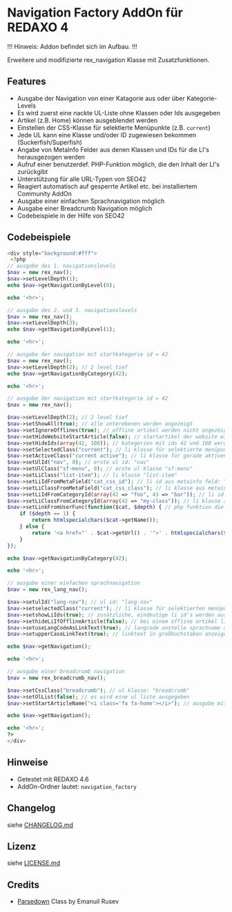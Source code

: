 Navigation Factory AddOn für REDAXO 4
=====================================

!!! Hinweis: Addon befindet sich im Aufbau. !!!

Erweitere und modifizierte rex_navigation Klasse mit Zusatzfunktionen.

Features
--------

* Ausgabe der Navigation von einer Katagorie aus oder über Kategorie-Levels
* Es wird zuerst eine nackte UL-Liste ohne Klassen oder Ids ausgegeben
* Artikel (z.B. Home) können ausgeblendet werden
* Einstellen der CSS-Klasse für selektierte Menüpunkte (z.B. `current`)
* Jede UL kann eine Klasse und/oder ID zugewiesen bekommen (Suckerfish/Superfish)
* Angabe von MetaInfo Felder aus denen Klassen und IDs für die LI's herausgezogen werden
* Aufruf einer benutzerdef. PHP-Funktion möglich, die den Inhalt der LI's zurückgibt
* Unterstützung für alle URL-Typen von SEO42
* Reagiert automatisch auf gesperrte Artikel etc. bei installiertem Community AddOn
* Ausgabe einer einfachen Sprachnavigation möglich
* Ausgabe einer Breadcrumb Navigation möglich
* Codebeispiele in der Hilfe von SEO42

Codebeispiele
-------------

```php
<div style="background:#fff">
 <?php 
// ausgabe des 1. navigationslevels
$nav = new rex_nav();
$nav->setLevelDepth(1);
echo $nav->getNavigationByLevel(0);

echo '<hr>';

// ausgabe des 2. und 3. navigationslevels
$nav = new rex_nav();
$nav->setLevelDepth(3);
echo $nav->getNavigationByLevel(1);

echo '<hr>';

// ausgabe der navigation mit startkategorie id = 42
$nav = new rex_nav();
$nav->setLevelDepth(2); // 2 level tief
echo $nav->getNavigationByCategory(42);

echo '<hr>';

// ausgabe der navigation mit startkategorie id = 42
$nav = new rex_nav();

$nav->setLevelDepth(2); // 2 level tief
$nav->setShowAll(true); // alle unterebenen werden angezeigt
$nav->setIgnoreOfflines(true); // offline artikel werden nicht angezeigt
$nav->setHideWebsiteStartArticle(false); // startartikel der website wird nicht ausgeblendet
$nav->setHideIds(array(42, 108)); // kategorien mit ids 42 und 108 werden ausgeblendet
$nav->setSelectedClass("current"); // li klasse für selektierte menüpunkte: "current"
$nav->setActiveClass("current active"); // li klasse für gerade aktiven menüpunkt: "current active"
$nav->setUlId("nav", 0); // erste ul id: "nav"
$nav->setUlClass("sf-menu", 0); // erste ul klasse "sf-menu"
$nav->setLiClass("list-item"); // li klasse "list-item"
$nav->setLiIdFromMetaField("cat_css_id"); // li id aus metainfo feld: "cat_css_id"
$nav->setLiClassFromMetaField("cat_css_class"); // li klasse aus metainfo feld: "cat_css_class"
$nav->setLiIdFromCategoryId(array(42 => "foo", 43 => "bar")); // li id anhand artikel id
$nav->setLiClassFromCategoryId(array(42 => "my-class")); // li klasse anhand artikel id
$nav->setLinkFromUserFunc(function($cat, $depth) { // php funktion die den link zurückgibt (hier als beispiel: erste ebene ohne verlinkung)
    if ($depth == 1) {
        return htmlspecialchars($cat->getName());
    } else {
        return '<a href="' . $cat->getUrl() . '">' . htmlspecialchars($cat->getName()) . '</a>';
    }
});

echo $nav->getNavigationByCategory(42);

echo '<hr>';

// ausgabe einer einfachen sprachnavigation
$nav = new rex_lang_nav();

$nav->setulId("lang-nav"); // ul id: "lang-nav"
$nav->setselectedClass("current"); // li klasse für selektierten menüpunkt: "current"
$nav->setshowLiIds(true); // zusätzliche, eindeutige li id's werden ausgegeben
$nav->sethideLiIfOfflineArticle(false); // bei einem offline artikel li nicht verstecken sondern auf startartikel der website verlinken
$nav->setuseLangCodeAsLinkText(true); // langcode anstelle sprachname als linktext ausgeben
$nav->setupperCaseLinkText(true); // linktext in großbuchstaben anzeigen

echo $nav->getNavigation();

echo '<hr>';

// ausgabe einer breadcrumb navigation
$nav = new rex_breadcrumb_nav();

$nav->setCssClass("breadcrumb"); // ul klasse: "breadcrumb"
$nav->setOlList(false); // es wird eine ul liste ausgegeben
$nav->setStartArticleName("<i class='fa fa-home'></i>"); // ausgabe mit font-awesome icon

echo $nav->getNavigation();

echo '<hr>';
?> 
</div>
```

Hinweise
--------

* Getestet mit REDAXO 4.6
* AddOn-Ordner lautet: `navigation_factory`

Changelog
---------

siehe [CHANGELOG.md](CHANGELOG.md)

Lizenz
------

siehe [LICENSE.md](LICENSE.md)

Credits
-------

* [Parsedown](http://parsedown.org/) Class by Emanuil Rusev

